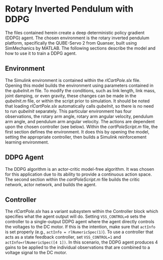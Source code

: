 # Rotary Inverted Pendulum with DDPG
The files contained herein create a deep deterministic policy gradient (DDPG) agent.  The chosen environment is the rotary inverted pendulum platform, specifically the QUBE-Servo 2 from Quanser, built using SimMechanics by MATLAB.
The following sections describe the model and how to use it to train a DDPG agent.

## Environment
The Simulink environment is contained within the *rlCartPole.slx* file.  Opening this model builds the environment using parameters contained in the *qubeInit.m* file.  To modify the conditions, such as link length, link mass, joint damping, or even gravity, these changes can be made in the *qubeInit.m* file, or within the script prior to simulation.
It should be noted that loading *rlCartPole.slx* automatically calls *qubeInit*, so there is no need to run *qubeInit* separately.
This particular environment has four observations, the rotary arm angle, rotary arm angular velocity, pendulum arm angle, and pendulum arm angular velocity.  The actions are dependent upon the chosen controller (see below).
Within the *cartPoleScript.m* file, the first section defines the environment.  It does this by opening the model, setting the appropriate controller, then builds a Simulink reinforcement learning environment.

## DDPG Agent
The DDPG algorithm is an actor-critic model-free algorithm.  It was chosen for this application due to its ability to provide a continuous action space.  The second section within the *cartPoleScript.m* file builds the critic network, actor network, and builds the agent.

## Controller
The *rlCartPole.slx* has a variant subsystem within the Controller block which specifies what the agent output will do.  Setting `VSS_CONTROL=0` sets the controller to a single-output DDPG agent where the agent directly controls the voltages to the DC motor.  If this is the intention, make sure that `actInfo` is set properly (e.g., `actInfo = rlNumericSpec(1)`).  To use a controller that acts as a state feedback controller, set `VSS_CONTROL=1` and `actInfo=rlNumericSpec([4 1])`.  In this scenario, the DDPG agent produces 4 gains to be applied to the individual observations that are combined to a voltage signal to the DC motor.
